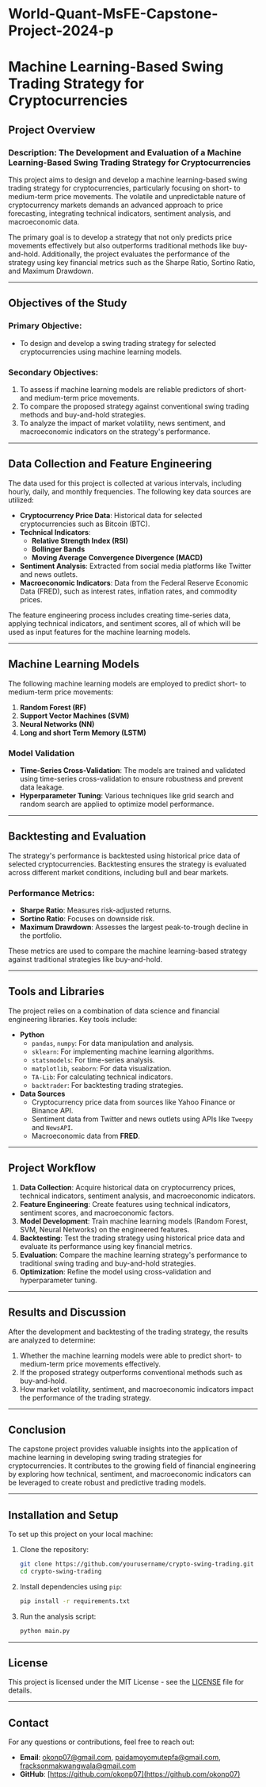 # World-Quant-MsFE-Capstone-Project-2024-p
# Machine Learning-Based Swing Trading Strategy for Cryptocurrencies

## Project Overview

### **Description**: The Development and Evaluation of a Machine Learning-Based Swing Trading Strategy for Cryptocurrencies

This project aims to design and develop a machine learning-based swing trading strategy for cryptocurrencies, particularly focusing on short- to medium-term price movements. The volatile and unpredictable nature of cryptocurrency markets demands an advanced approach to price forecasting, integrating technical indicators, sentiment analysis, and macroeconomic data.

The primary goal is to develop a strategy that not only predicts price movements effectively but also outperforms traditional methods like buy-and-hold. Additionally, the project evaluates the performance of the strategy using key financial metrics such as the Sharpe Ratio, Sortino Ratio, and Maximum Drawdown.

---

## Objectives of the Study

### Primary Objective:
- To design and develop a swing trading strategy for selected cryptocurrencies using machine learning models.

### Secondary Objectives:
1. To assess if machine learning models are reliable predictors of short- and medium-term price movements.
2. To compare the proposed strategy against conventional swing trading methods and buy-and-hold strategies.
3. To analyze the impact of market volatility, news sentiment, and macroeconomic indicators on the strategy's performance.

---

## Data Collection and Feature Engineering

The data used for this project is collected at various intervals, including hourly, daily, and monthly frequencies. The following key data sources are utilized:
- **Cryptocurrency Price Data**: Historical data for selected cryptocurrencies such as Bitcoin (BTC).
- **Technical Indicators**: 
  - **Relative Strength Index (RSI)**
  - **Bollinger Bands**
  - **Moving Average Convergence Divergence (MACD)**
- **Sentiment Analysis**: Extracted from social media platforms like Twitter and news outlets.
- **Macroeconomic Indicators**: Data from the Federal Reserve Economic Data (FRED), such as interest rates, inflation rates, and commodity prices.

The feature engineering process includes creating time-series data, applying technical indicators, and sentiment scores, all of which will be used as input features for the machine learning models.

---

## Machine Learning Models

The following machine learning models are employed to predict short- to medium-term price movements:
1. **Random Forest (RF)**
2. **Support Vector Machines (SVM)**
3. **Neural Networks (NN)**
4. **Long and short Term Memory (LSTM)**

### Model Validation
- **Time-Series Cross-Validation**: The models are trained and validated using time-series cross-validation to ensure robustness and prevent data leakage.
- **Hyperparameter Tuning**: Various techniques like grid search and random search are applied to optimize model performance.

---

## Backtesting and Evaluation

The strategy's performance is backtested using historical price data of selected cryptocurrencies. Backtesting ensures the strategy is evaluated across different market conditions, including bull and bear markets.

### Performance Metrics:
- **Sharpe Ratio**: Measures risk-adjusted returns.
- **Sortino Ratio**: Focuses on downside risk.
- **Maximum Drawdown**: Assesses the largest peak-to-trough decline in the portfolio.

These metrics are used to compare the machine learning-based strategy against traditional strategies like buy-and-hold.

---

## Tools and Libraries

The project relies on a combination of data science and financial engineering libraries. Key tools include:

- **Python**
  - `pandas`, `numpy`: For data manipulation and analysis.
  - `sklearn`: For implementing machine learning algorithms.
  - `statsmodels`: For time-series analysis.
  - `matplotlib`, `seaborn`: For data visualization.
  - `TA-Lib`: For calculating technical indicators.
  - `backtrader`: For backtesting trading strategies.
- **Data Sources**
  - Cryptocurrency price data from sources like Yahoo Finance or Binance API.
  - Sentiment data from Twitter and news outlets using APIs like `Tweepy` and `NewsAPI`.
  - Macroeconomic data from **FRED**.

---

## Project Workflow

1. **Data Collection**: Acquire historical data on cryptocurrency prices, technical indicators, sentiment analysis, and macroeconomic indicators.
2. **Feature Engineering**: Create features using technical indicators, sentiment scores, and macroeconomic factors.
3. **Model Development**: Train machine learning models (Random Forest, SVM, Neural Networks) on the engineered features.
4. **Backtesting**: Test the trading strategy using historical price data and evaluate its performance using key financial metrics.
5. **Evaluation**: Compare the machine learning strategy's performance to traditional swing trading and buy-and-hold strategies.
6. **Optimization**: Refine the model using cross-validation and hyperparameter tuning.

---

## Results and Discussion

After the development and backtesting of the trading strategy, the results are analyzed to determine:
1. Whether the machine learning models were able to predict short- to medium-term price movements effectively.
2. If the proposed strategy outperforms conventional methods such as buy-and-hold.
3. How market volatility, sentiment, and macroeconomic indicators impact the performance of the trading strategy.

---

## Conclusion

The capstone project provides valuable insights into the application of machine learning in developing swing trading strategies for cryptocurrencies. It contributes to the growing field of financial engineering by exploring how technical, sentiment, and macroeconomic indicators can be leveraged to create robust and predictive trading models.

---

## Installation and Setup

To set up this project on your local machine:

1. Clone the repository:
    ```bash
    git clone https://github.com/yourusername/crypto-swing-trading.git
    cd crypto-swing-trading
    ```

2. Install dependencies using `pip`:
    ```bash
    pip install -r requirements.txt
    ```

3. Run the analysis script:
    ```bash
    python main.py
    ```

---

## License

This project is licensed under the MIT License - see the [LICENSE](LICENSE) file for details.

---

## Contact

For any questions or contributions, feel free to reach out:
- **Email**: okonp07@gmail.com, paidamoyomutepfa@gmail.com, fracksonmakwangwala@gmail.com
- **GitHub**: [https://github.com/okonp07](https://github.com/okonp07)


